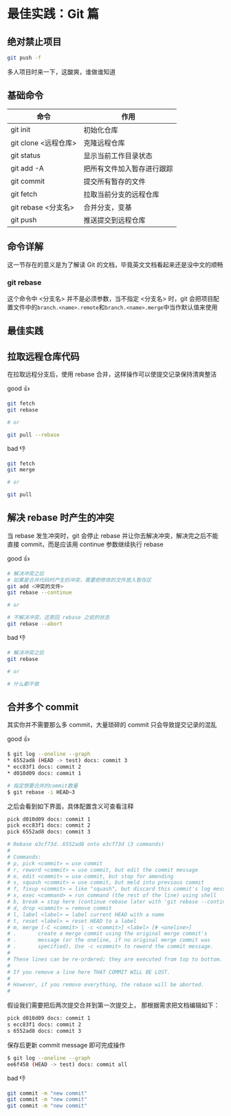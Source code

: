 # 最佳实践：Git 篇

## 绝对禁止项目

```bash
git push -f
```

多人项目时来一下，这酸爽，谁做谁知道

## 基础命令

命令 | 作用
---------|----------
 git init | 初始化仓库
 git clone <远程仓库> | 克隆远程仓库
 git status | 显示当前工作目录状态
 git add -A | 把所有文件加入暂存进行跟踪
 git commit | 提交所有暂存的文件
 git fetch | 拉取当前分支的远程仓库
 git rebase <分支名> | 合并分支，变基
 git push | 推送提交到远程仓库

## 命令详解

这一节存在的意义是为了解读 Git 的文档，毕竟英文文档看起来还是没中文的顺畅

### git rebase

这个命令中 <分支名> 并不是必须参数，当不指定 <分支名> 时，git 会把项目配置文件中的`branch.<name>.remote`和`branch.<name>.merge`中当作默认值来使用

## 最佳实践

## 拉取远程仓库代码

在拉取远程分支后，使用 rebase 合并，这样操作可以使提交记录保持清爽整洁

good 👍

```bash
git fetch
git rebase

# or

git pull --rebase
```

bad 👎

```bash
git fetch
git merge

# or

git pull
```

## 解决 rebase 时产生的冲突

当 rebase 发生冲突时，git 会停止 rebase 并让你去解决冲突，解决完之后不能直接 commit，而是应该用 continue 参数继续执行 rebase

good 👍

```bash
# 解决冲突之后
# 如果是合并代码时产生的冲突，需要把修改的文件放入暂存区
git add <冲突的文件>
git rebase --continue

# or

# 不解决冲突，还原回 rebase 之前的状态
git rebase --abort
```

bad 👎

```bash
# 解决冲突之后
git rebase

# or

# 什么都不做
```

## 合并多个 commit

其实你并不需要那么多 commit，大量琐碎的 commit 只会导致提交记录的混乱

good 👍

```bash
$ git log --oneline --graph
* 6552ad8 (HEAD -> test) docs: commit 3
* ecc83f1 docs: commit 2
* d010d09 docs: commit 1

# 指定想要合并的commit数量
$ git rebase -i HEAD~3
```

之后会看到如下界面，具体配置含义可查看注释

```bash
pick d010d09 docs: commit 1
pick ecc83f1 docs: commit 2
pick 6552ad8 docs: commit 3

# Rebase e3cf73d..6552ad8 onto e3cf73d (3 commands)
#
# Commands:
# p, pick <commit> = use commit
# r, reword <commit> = use commit, but edit the commit message
# e, edit <commit> = use commit, but stop for amending
# s, squash <commit> = use commit, but meld into previous commit
# f, fixup <commit> = like "squash", but discard this commit's log message
# x, exec <command> = run command (the rest of the line) using shell
# b, break = stop here (continue rebase later with 'git rebase --continue')
# d, drop <commit> = remove commit
# l, label <label> = label current HEAD with a name
# t, reset <label> = reset HEAD to a label
# m, merge [-C <commit> | -c <commit>] <label> [# <oneline>]
# .       create a merge commit using the original merge commit's
# .       message (or the oneline, if no original merge commit was
# .       specified). Use -c <commit> to reword the commit message.
#
# These lines can be re-ordered; they are executed from top to bottom.
#
# If you remove a line here THAT COMMIT WILL BE LOST.
#
# However, if you remove everything, the rebase will be aborted.
#
```

假设我们需要把后两次提交合并到第一次提交上，
那根据需求把文档编辑如下：

```bash
pick d010d09 docs: commit 1
s ecc83f1 docs: commit 2
s 6552ad8 docs: commit 3
```

保存后更新 commit message 即可完成操作

```bash
$ git log --oneline --graph
ee6f458 (HEAD -> test) docs: commit all
```

bad 👎

```bash
git commit -m "new commit"
git commit -m "new commit"
git commit -m "new commit"
```



